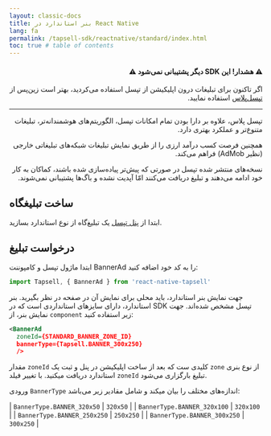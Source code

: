 ```yaml
---
layout: classic-docs
title: بنر استاندارد در React Native
lang: fa
permalink: /tapsell-sdk/reactnative/standard/index.html
toc: true # table of contents
---
```


<div class="alert alert-danger" role="alert" dir="rtl" markdown="0">
  <h4 class="alert-heading">&#9888; هشدار! این SDK دیگر پشتیبانی نمی‌شود &#9888;</h4>
  <p>اگر تاکنون برای تبلیغات درون اپلیکیشن از تپسل استفاده می‌کردید، بهتر است زین‌پس از <a href="https://docs.tapsell.ir/plus-sdk/reactnative/main/">تپسل‌پلاس</a> استفاده نمایید.</p>
  <hr>
  <p class="mb-0">تپسل پلاس، علاوه بر دارا بودن تمام امکانات تپسل، الگوریتم‌های هوشمندانه‌تر، تبلیغات متنوع‌تر و عملکرد بهتری دارد.</p>
  <p class="mb-0">همچنین فرصت کسب درآمد ارزی را از طریق نمایش تبلیغات شبکه‌های تبلیغاتی خارجی (نظیر AdMob) فراهم می‌کند.</p>
  <p class="mb-0">نسخه‌های منتشر شده تپسل در صورتی که پیش‌تر پیاده‌سازی شده باشند، کماکان به کار خود ادامه می‌دهند و تبلیغ دریافت می‌کنند امّا آپدیت نشده و باگ‌ها پشتیبانی نمی‌شوند.</p>
</div>

## ساخت تبلیغگاه
ابتدا از [پنل تپسل](https://dashboard.tapsell.ir/) یک تبلیغ‌گاه از نوع استاندارد بسازید.


## درخواست تبلیغ
ابتدا ماژول تپسل و کامپوننت BannerAd را به کد خود اضافه کنید:


```javascript
import Tapsell, { BannerAd } from 'react-native-tapsell'
```

جهت نمایش بنر استاندارد، باید محلی برای نمایش آن در صفحه در نظر بگیرید. بنر استاندارد، دارای سایزهای استانداردی است که در SDK تپسل مشخص شده‌اند. جهت نمایش بنر، از `component` زیر استفاده کنید:

```xml
<BannerAd
  zoneId={STANDARD_BANNER_ZONE_ID}
  bannerType={Tapsell.BANNER_300x250}
  />
```

مقدار `zoneId` کلیدی ست که بعد از ساخت اپلیکیشن در پنل و ثبت یک `zone` از نوع بنری استاندارد دریافت میکنید. با تغییر فیلد `zoneId` تبلیغ بارگزاری می‌شود.

ورودی `BannerType` اندازه‌های مختلف را بیان میکند و شامل مقادیر زیر می‌باشد:

| `BannerType.BANNER_320x50` | `320x50` |
| `BannerType.BANNER_320x100` | `320x100` |
| `BannerType.BANNER_250x250` | `250x250` |
| `BannerType.BANNER_300x250` | `300x250` |  
